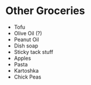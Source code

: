 Other Groceries
=================
- Tofu
- Olive Oil (?)
- Peanut Oil
- Dish soap
- Sticky tack stuff
- Apples
- Pasta
- Kartoshka
- Chick Peas
